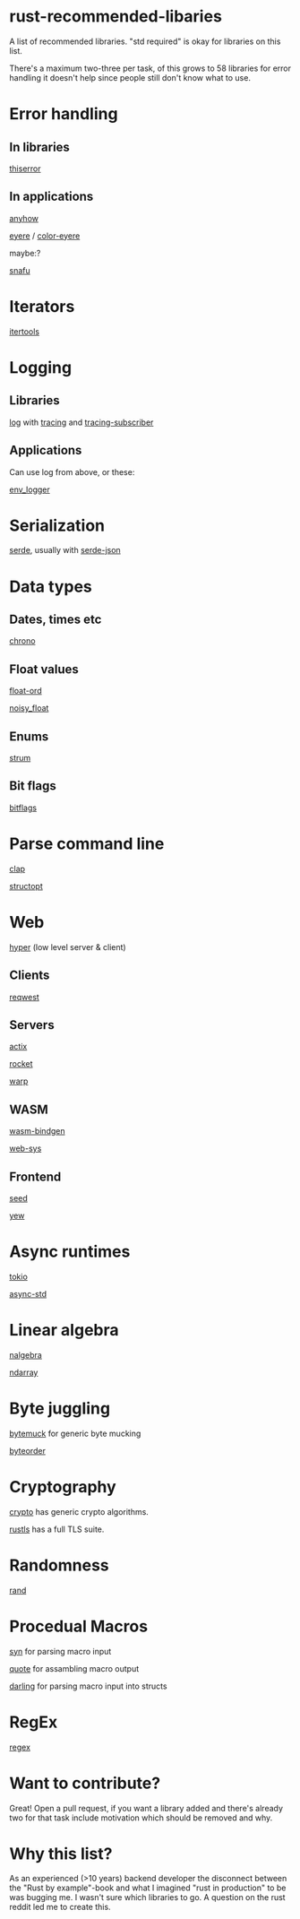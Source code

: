 # rust-recommended-libaries

A list of recommended libraries. "std required" is okay for libraries on this list.

There's a maximum two-three per task, of this grows to 58 libraries for error handling it doesn't help since people still don't know what to use.

# Error handling

## In libraries

[thiserror](https://crates.io/crates/thiserror)

## In applications

[anyhow](https://crates.io/crates/anyhow)

[eyere](https://crates.io/crates/eyre) / [color-eyere](https://crates.io/crates/color-eyre)

maybe:?

[snafu](https://crates.io/crates/snafu)

# Iterators

[itertools](https://crates.io/crates/itertools)

# Logging

## Libraries

[log](https://crates.io/crates/log) with [tracing](https://crates.io/crates/tracing) and [tracing-subscriber](https://crates.io/crates/tracing-subscriber)

## Applications

Can use log from above, or these:

[env_logger](https://crates.io/crates/env_logger)

# Serialization

[serde](https://crates.io/crates/serde), usually with [serde-json](https://crates.io/crates/serde_json)

# Data types

## Dates, times etc

[chrono](https://crates.io/crates/chrono)

## Float values

[float-ord](https://crates.io/crates/float-ord)

[noisy_float](https://crates.io/crates/noisy_float)

## Enums

[strum](https://crates.io/crates/strum)

## Bit flags

[bitflags](https://crates.io/crates/bitflags)

# Parse command line

[clap](https://crates.io/crates/clap)

[structopt](https://crates.io/crates/structopt)

# Web

[hyper](https://crates.io/crates/hyper) (low level server & client)

## Clients

[reqwest](https://crates.io/crates/reqwest)

## Servers

[actix](https://crates.io/crates/actix)

[rocket](https://crates.io/crates/rocket)

[warp](https://crates.io/crates/warp)

## WASM

[wasm-bindgen](https://crates.io/crates/wasm-bindgen)

[web-sys](https://crates.io/crates/web-sys)

## Frontend

[seed](https://crates.io/crates/seed)

[yew](https://crates.io/crates/yew)

# Async runtimes

[tokio](https://crates.io/crates/tokio)

[async-std](https://crates.io/crates/async-std)

# Linear algebra

[nalgebra](https://crates.io/crates/nalgebra)

[ndarray](https://crates.io/crates/ndarray)

# Byte juggling

[bytemuck](https://crates.io/crates/bytemuck) for generic byte mucking

[byteorder](https://crates.io/crates/byteorder)

# Cryptography

[crypto](https://crates.io/crates/crypto) has generic crypto algorithms.

[rustls](https://crates.io/crates/rustls) has a full TLS suite.

# Randomness

[rand](https://crates.io/crates/rand)

# Procedual Macros

[syn](https://crates.io/crates/syn) for parsing macro input

[quote](https://crates.io/crates/quote) for assambling macro output

[darling](https://crates.io/crates/darling) for parsing macro input into structs

# RegEx

[regex](https://crates.io/crates/regex)


# Want to contribute?

Great! Open a pull request, if you want a library added and there's already two for that task include motivation which should be removed and why.

# Why this list?

As an experienced (>10 years) backend developer the disconnect between the "Rust by example"-book and what I imagined "rust in production" to be was bugging me. I wasn't sure which libraries to go. A question on the rust reddit led me to create this.

